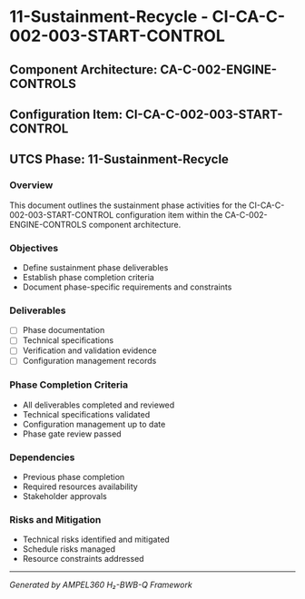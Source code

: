 # 11-Sustainment-Recycle - CI-CA-C-002-003-START-CONTROL

## Component Architecture: CA-C-002-ENGINE-CONTROLS
## Configuration Item: CI-CA-C-002-003-START-CONTROL
## UTCS Phase: 11-Sustainment-Recycle

### Overview
This document outlines the sustainment phase activities for the CI-CA-C-002-003-START-CONTROL configuration item within the CA-C-002-ENGINE-CONTROLS component architecture.

### Objectives
- Define sustainment phase deliverables
- Establish phase completion criteria
- Document phase-specific requirements and constraints

### Deliverables
- [ ] Phase documentation
- [ ] Technical specifications
- [ ] Verification and validation evidence
- [ ] Configuration management records

### Phase Completion Criteria
- All deliverables completed and reviewed
- Technical specifications validated
- Configuration management up to date
- Phase gate review passed

### Dependencies
- Previous phase completion
- Required resources availability
- Stakeholder approvals

### Risks and Mitigation
- Technical risks identified and mitigated
- Schedule risks managed
- Resource constraints addressed

---
*Generated by AMPEL360 H₂-BWB-Q Framework*
